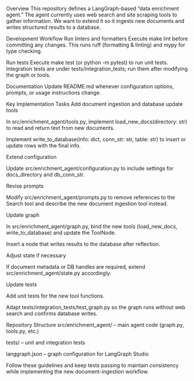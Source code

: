 Overview
This repository defines a LangGraph-based “data enrichment agent.”
The agent currently uses web search and site scraping tools to gather
information. We want to extend it so it ingests new documents and writes
structured results to a database.

Development Workflow
Run linters and formatters
Execute make lint before committing any changes.
This runs ruff (formatting & linting) and mypy for type checking.

Run tests
Execute make test (or python -m pytest) to run unit tests.
Integration tests are under tests/integration_tests; run them after
modifying the graph or tools.

Documentation
Update README.md whenever configuration options, prompts, or usage
instructions change.

Key Implementation Tasks
Add document ingestion and database update tools

In src/enrichment_agent/tools.py, implement
load_new_docs(directory: str) to read and return text from new documents.

Implement write_to_database(info: dict, conn_str: str, table: str) to
insert or update rows with the final info.

Extend configuration

Update src/enrichment_agent/configuration.py to include settings for
docs_directory and db_conn_str.

Revise prompts

Modify src/enrichment_agent/prompts.py to remove references to the
Search tool and describe the new document ingestion tool instead.

Update graph

In src/enrichment_agent/graph.py, bind the new tools
(load_new_docs, write_to_database) and update the ToolNode.

Insert a node that writes results to the database after reflection.

Adjust state if necessary

If document metadata or DB handles are required, extend
src/enrichment_agent/state.py accordingly.

Update tests

Add unit tests for the new tool functions.

Adapt tests/integration_tests/test_graph.py so the graph runs without
web search and confirms database writes.

Repository Structure
src/enrichment_agent/ – main agent code (graph.py, tools.py, etc.)

tests/ – unit and integration tests

langgraph.json – graph configuration for LangGraph Studio

Follow these guidelines and keep tests passing to maintain consistency
while implementing the new document-ingestion workflow.
